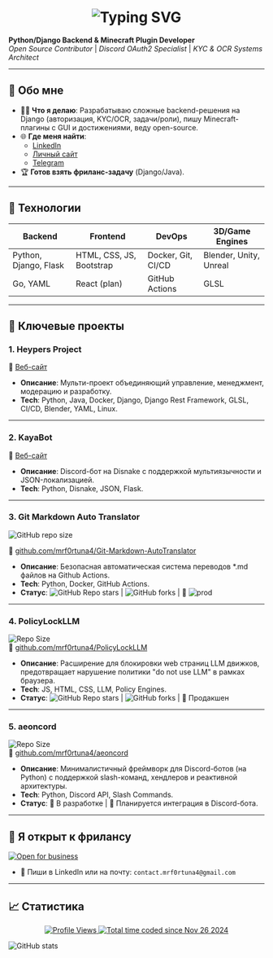 <div align="center">
  <h1>
    <img src="https://readme-typing-svg.herokuapp.com?font=Jetbrains+mono&size=40&duration=3000&color=238956&center=true&vCenter=true&width=435&lines=Привет;Я+Mr_Fortuna+👋;" alt="Typing SVG" />
  </h1>
</div>

**Python/Django Backend & Minecraft Plugin Developer**  
*Open Source Contributor* | *Discord OAuth2 Specialist* | *KYC & OCR Systems Architect*

---

## 🚀 Обо мне
- 👨‍💻 **Что я делаю**: Разрабатываю сложные backend-решения на Django (авторизация, KYC/OCR, задачи/роли), пишу Minecraft-плагины с GUI и достижениями, веду open-source.
- 🌐 **Где меня найти**:
  - [LinkedIn](https://www.linkedin.com/in/mrf0rtuna4)
  - [Личный сайт](https://mrf0rtuna4.github.io/)
  - [Telegram](https://t.me/mr_fortuna)
- 🏆 **Готов взять фриланс-задачу** (Django/Java).

---

## 🔧 Технологии
| Backend               | Frontend    | DevOps      | 3D/Game Engines |
|-----------------------|-------------|-------------|-----------------|
| Python, Django, Flask | HTML, CSS, JS, Bootstrap | Docker, Git, CI/CD | Blender, Unity, Unreal |
| Go, YAML | React (plan) | GitHub Actions | GLSL            |

---

## 📂 Ключевые проекты

### 1. Heypers Project
🔗 [Веб-сайт](heypers.org)
- **Описание**: Мульти-проект объединяющий управление, менеджмент, модерацию и разработку.
- **Tech**: Python, Java, Docker, Django, Django Rest Framework, GLSL, CI/CD, Blender, YAML, Linux.

---

### 2. KayaBot  
🔗 [Веб-сайт](kaya.heypers.org)
- **Описание**: Discord-бот на Disnake с поддержкой мультиязычности и JSON-локализацией.  
- **Tech**: Python, Disnake, JSON, Flask.

---

### 3. Git Markdown Auto Translator
![GitHub repo size](https://img.shields.io/github/repo-size/mrf0rtuna4/Git-Markdown-AutoTranslator)

🔗 [github.com/mrf0rtuna4/Git-Markdown-AutoTranslator](https://github.com/mrf0rtuna4/Git-Markdown-AutoTranslator)
- **Описание**: Безопасная автоматическая система переводов *.md файлов на Github Actions.  
- **Tech**: Python, Docker, GitHub Actions.  
- **Статус**: ![GitHub Repo stars](https://img.shields.io/github/stars/mrf0rtuna4/Git-Markdown-AutoTranslator) | ![GitHub forks](https://img.shields.io/github/forks/mrf0rtuna4/Git-Markdown-AutoTranslator) | 🚀 ![prod](https://img.shields.io/github/actions/workflow/status/mrf0rtuna4/Git-Markdown-AutoTranslator/development.yml)

---

### 4. PolicyLockLLM  
![Repo Size](https://img.shields.io/github/repo-size/mrf0rtuna4/PolicyLockLLM)  
🔗 [github.com/mrf0rtuna4/PolicyLockLLM](https://github.com/mrf0rtuna4/PolicyLockLLM)  
- **Описание**: Расширение для блокировки web страниц LLM движков, предотвращает нарушение политики "do not use LLM" в рамках браузера.
- **Tech**: JS, HTML, CSS, LLM, Policy Engines.
- **Статус**: ![GitHub Repo stars](https://img.shields.io/github/stars/mrf0rtuna4/PolicyLockLLM) | ![GitHub forks](https://img.shields.io/github/forks/mrf0rtuna4/PolicyLockLLM) | 🚀 Продакшен

---

### 5. aeoncord  
![Repo Size](https://img.shields.io/github/repo-size/mrf0rtuna4/aeoncord)  
🔗 [github.com/mrf0rtuna4/aeoncord](https://github.com/mrf0rtuna4/aeoncord)  
- **Описание**: Минималистичный фреймворк для Discord-ботов (на Python) с поддержкой slash-команд, хендлеров и реактивной архитектуры.
- **Tech**: Python, Discord API, Slash Commands.
- **Статус**: 🧪 В разработке | 🔐 Планируется интеграция в Discord-бота.

---

## 💼 Я открыт к фрилансу  
[![Open for business](https://img.shields.io/badge/Open%20for-Freelance-green)](https://www.linkedin.com/in/mrf0rtuna4)
- 📩 Пиши в LinkedIn или на почту: `contact.mrf0rtuna4@gmail.com`

---

## 📈 Статистика

<div align="center">
  <a href="https://github.com/mrf0rtuna4">
    <img src="https://komarev.com/ghpvc/?username=mrf0rtuna4&style=flat-square&color=green&label=Profile+Views" alt="Profile Views" />
  </a>
  <a href="https://wakatime.com/@mr_fortuna"><img src="https://wakatime.com/badge/user/6cbc12fa-3e1e-4cbd-908d-0c349269741c.svg" alt="Total time coded since Nov 26 2024" /></a> 
</div>

![GitHub stats](https://github-readme-stats.vercel.app/api?username=mrf0rtuna4&show_icons=true&theme=radical
)
